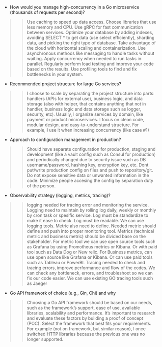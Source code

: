 - How would you manage high-concurrency in a Go microservice (thousands of requests per second)?
>> Use caching to speed up data access. Choose libraries that use less memory and CPU. Use gRPC for fast communication between services. Optimize your database by adding indexes, avoiding SELECT * to get data (use select efficiently), sharding data, and picking the right type of database. Take advantage of the cloud with horizontal scaling and containerization. Use asynchronous methods like messaging to handle tasks without waiting. Apply concurrency when needed to run tasks in parallel. Regularly perform load testing and improve your code based on the results. Use profiling tools to find and fix bottlenecks in your system.


- Recommended project structure for large Go services?
>> I choose to scale by separating the project structure into parts: handlers (APIs for external use), business logic, and data storage (also with helper, that contains anything that not in handler, business logic and data storage such as logger, security, etc). Usually, I organize services by domain, like payment or product microservices. I focus on clean code, modular design, and easy-to-understand structure. For example, I use it when increasing concurrency (like case #1)


- Approach to configuration management in production?
>> Should have separate configuration for production, staging and development (like a vault config such as Consul for production) and periodically changed due to security issue such as DB username/password, hashing key, encryption key, etc. Dont put/write production config on files and push to repository/git. Do not expose sensitive data or unwanted information in the code. Minimize people accesing the config by separation duty of the person. 


- Observability strategy (logging, metrics, tracing)?
>> logging needed for tracing error and monitoring the service. Logging need to maintain by rolling log daily, weekly or monthly by cron task or spesific service. Log must be standardize to make it ease to check. Log must be readable. We can use logging tools.
>> Metric also need to define. Needed metric should define and push into proper monitoring tool. Metrics (technical metric and business metric) should be divided base on the stakeholder. For metric tool we can use open source tools such as Grafana by using Promotheus metrics or Kibana. Or with paid tool such as Data Dog or New relic. For Business metrics, can use open source like Grafana or Kibana. Or can use paid tools such as Tableau or PowerBI. 
>> Tracing needed to check and tracing errors, improve performance and flow of the codes. We can check any bottleneck, errors, and troubleshoot so we can fix our code easier. We can use existing GO tracing tools such as Jaeger


- Go API framework of choice (e.g., Gin, Chi) and why
>> Choosing a Go API framework should be based on our needs, such as the framework’s support, ease of use, available libraries, scalability and performance. It’s important to research and evaluate these factors by building a proof of concept (POC). Select the framework that best fits your requirements. For example (not on framework, but similar reason), I once switched HTTP libraries because the previous one was no longer supported.
